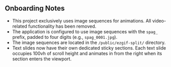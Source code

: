 ## Onboarding Notes

- This project exclusively uses image sequences for animations. All video-related functionality has been removed.
- The application is configured to use image sequences with the `spag_` prefix, padded to four digits (e.g., `spag_0001.jpg`).
- The image sequences are located in the `/public/ezgif-split/` directory.
- Text slides now have their own dedicated sticky sections. Each text slide occupies 100vh of scroll height and animates in from the right when its section enters the viewport.